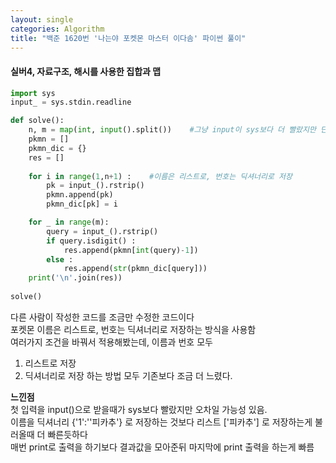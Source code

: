 ```yaml
---
layout: single
categories: Algorithm
title: "백준 1620번 '나는야 포켓몬 마스터 이다솜' 파이썬 풀이"
---
```

#### 실버4, 자료구조, 해시를 사용한 집합과 맵

```py
import sys
input_ = sys.stdin.readline

def solve():
    n, m = map(int, input().split())    #그냥 input이 sys보다 더 빨랐지만 단순한 오차일 가능성 있음
    pkmn = []
    pkmn_dic = {}
    res = []
    
    for i in range(1,n+1) :    #이름은 리스트로, 번호는 딕셔너리로 저장
        pk = input_().rstrip()
        pkmn.append(pk)
        pkmn_dic[pk] = i

    for _ in range(m):
        query = input_().rstrip()
        if query.isdigit() :
            res.append(pkmn[int(query)-1])
        else :
            res.append(str(pkmn_dic[query]))
    print('\n'.join(res))
        
solve()
```
다른 사람이 작성한 코드를 조금만 수정한 코드이다<br>
포켓몬 이름은 리스트로, 번호는 딕셔너리로 저장하는 방식을 사용함<br>
여러가지 조건을 바꿔서 적용해봤는데, 이름과 번호 모두
1. 리스트로 저장
2. 딕셔너리로 저장
하는 방법 모두 기존보다 조금 더 느렸다.<br>

**느낀점**<br>
첫 입력을 input()으로 받을때가 sys보다 빨랐지만 오차일 가능성 있음.<br>
이름을 딕셔너리 {'1':''피카추'} 로 저장하는 것보다 리스트 ['피카추'] 로 저장하는게 불러올때 더 빠른듯하다<br>
매번 print로 출력을 하기보다 결과값을 모아준뒤 마지막에 print 출력을 하는게 빠름